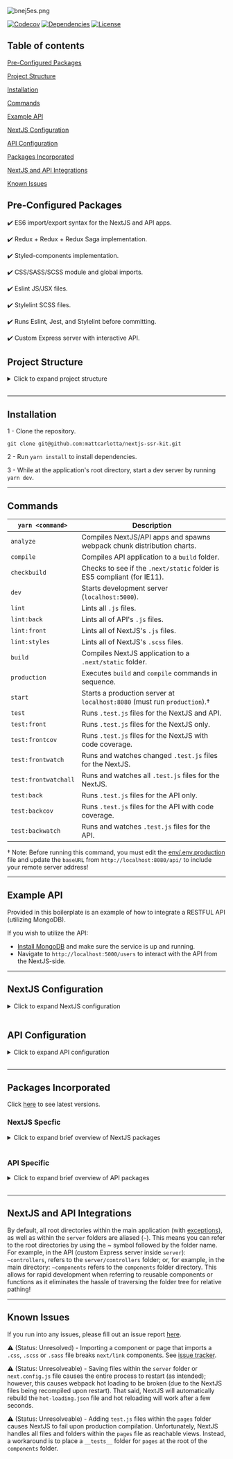 ![bnej5es.png](https://i.imgur.com/bnej5es.png)

[![Codecov](https://img.shields.io/codecov/c/github/mattcarlotta/nextjs-ssr-kit?style=for-the-badge)](https://codecov.io/gh/mattcarlotta/nextjs-ssr-kit) [![Dependencies](https://img.shields.io/david/mattcarlotta/nextjs-ssr-kit.svg?style=for-the-badge)](https://david-dm.org/mattcarlotta/nextjs-ssr-kit) [![License](https://img.shields.io/github/license/mattcarlotta/nextjs-ssr-kit?style=for-the-badge)](https://github.com/mattcarlotta/nextjs-ssr-kit/blob/master/LICENSE)

## Table of contents

[Pre-Configured Packages](#pre-configured-packages)

[Project Structure](#project-structure)

[Installation](#installation)

[Commands](#commands)

[Example API](#example-api)

[NextJS Configuration](#NextJS-configuration)

[API Configuration](#api-configuration)

[Packages Incorporated](#packages-incorporated)

[NextJS and API Integrations](#NextJS-and-api-integrations)

[Known Issues](#known-issues)

## Pre-Configured Packages

✔️ ES6 import/export syntax for the NextJS and API apps.

✔️ Redux + Redux + Redux Saga implementation.

✔️ Styled-components implementation.

✔️ CSS/SASS/SCSS module and global imports.

✔️ Eslint JS/JSX files.

✔️ Stylelint SCSS files.

✔️ Runs Eslint, Jest, and Stylelint before committing.

✔️ Custom Express server with interactive API.

## Project Structure

<details>
<summary>Click to expand project structure</summary>
<pre><code>
├── .next
├── actions
├── build
├── components
├── config
├── env
├── images
├── pages
├── paths
├── public
├── reducers
├── sagas
├── scripts
├── server
|   ├── controllers
|   ├── database
|   ├── helpers
|   ├── middlewares
|   ├── models
|   ├── routes
|   ├── .eslintignore
|   ├── .eslintrc
|   ├── app.js
|   └── jest.json
├── styles
├── types
├── utils
├── .browserslistrc
├── .eslintignore
├── .eslintrc
├── .npmrc
├── .prettierc
├── babel.config.js
├── jest.json
├── next.config.json
└── nodemon.json
</code></pre>
</details>
<br />

<hr />

## Installation

1 - Clone the repository.

```
git clone git@github.com:mattcarlotta/nextjs-ssr-kit.git
```

2 - Run `yarn install` to install dependencies.

3 - While at the application's root directory, start a dev server by running `yarn dev`.

<hr />

## Commands

| `yarn <command>`     | Description                                                              |
| -------------------- | ------------------------------------------------------------------------ |
| `analyze`            | Compiles NextJS/API apps and spawns webpack chunk distribution charts.   |
| `compile`            | Compiles API application to a `build` folder.                            |
| `checkbuild`         | Checks to see if the `.next/static` folder is ES5 compliant (for IE11).  |
| `dev`                | Starts development server (`localhost:5000`).                            |
| `lint`               | Lints all `.js` files.                                                   |
| `lint:back`          | Lints all of API's `.js` files.                                          |
| `lint:front`         | Lints all of NextJS's `.js` files.                                       |
| `lint:styles`        | Lints all of NextJS's `.scss` files.                                     |
| `build`              | Compiles NextJS application to a `.next/static` folder.                  |
| `production`         | Executes `build` and `compile` commands in sequence.                     |
| `start`              | Starts a production server at `localhost:8080` (must run `production`).† |
| `test`               | Runs `.test.js` files for the NextJS and API.                            |
| `test:front`         | Runs `.test.js` files for the NextJS only.                               |
| `test:frontcov`      | Runs `.test.js` files for the NextJS with code coverage.                 |
| `test:frontwatch`    | Runs and watches changed `.test.js` files for the NextJS.                |
| `test:frontwatchall` | Runs and watches all `.test.js` files for the NextJS.                    |
| `test:back`          | Runs `.test.js` files for the API only.                                  |
| `test:backcov`       | Runs `.test.js` files for the API with code coverage.                    |
| `test:backwatch`     | Runs and watches `.test.js` files for the API.                           |

† Note: Before running this command, you must edit the <a href="https://github.com/mattcarlotta/NextJS-ssr-kit/blob/master/env/.env.production#L4">env/.env.production</a> file and update the `baseURL` from `http://localhost:8080/api/` to include your remote server address!

<hr />

## Example API

Provided in this boilerplate is an example of how to integrate a RESTFUL API (utilizing MongoDB).

If you wish to utilize the API:

- <a href="https://docs.mongodb.com/manual/installation/#mongodb-community-edition">Install MongoDB</a> and make sure the service is up and running.
- Navigate to `http://localhost:5000/users` to interact with the API from the NextJS-side.

<hr />

## NextJS Configuration

<details>
<summary>Click to expand NextJS configuration</summary>
<pre><code>
- actions: redux actions.
- components: react components.
- config: NextJS webpack supporting configuration files.
- env: environment variables.
- pages/_app.js: NextJS app configuration (redux + redux saga + global stylesheet).
- pages/_document.js: NextJS document configuration for styled-components.
- pages/_error.js: NextJS fallback 404 page.
- paths: webpack paths.
- reducers: redux reducers.
- sagas: redux sagas.
- scripts: custom scripts to handle building and compiling production assets.
- server: custom Express API configuration.
- store: redux store configuration.
- styles: custom component/page styles.
- types: redux constants.
- utils/__mocks__/mockAxios.js: a mocked axios instance for testing.
- utils/setupTest/index.js: enzyme test setup for your React components.
- utils/axiosConfig/index.js: custom axios configuration.
- utils/parseResponse/index.js: custom saga functions functions.
- .browserslistrc: browsers list config (for babel transpiling).
- .prettierc: prettier config.
- .eslintignore: NextJS eslint config.
- .eslintrc: NextJS eslint ignore config.
- babel.config.js: babel config.
- jest.json: jest config for NextJS.
- next.config.js: NextJS webpack config (added support for CSS and Image imports).
- nodemon.json: nodemon configuration for server restarts.
</code></pre>
</details>
<br />

## API Configuration

<details>
<summary>Click to expand API configuration</summary>
<pre><code>
- server/controllers: express route controllers.
- server/database: mongoose connection to local mongodb.
- server/helpers: configurations for running a test environment and misc. helper functions.
- server/middlewares: express middlewares.
- server/models: mongoose models for a local mongodb.
- server/routes: express routes.
- server/seeds: mongo seed file.
- server/.eslintignore: API eslint config.
- server/.eslintrc: API eslint ignore config.
- server/app.js: API initialization configuration (using babel-node for ES6 import/export syntax)
- server/jest.json: API jest config.
</code></pre>
</details>
<br />

<hr />

## Packages Incorporated

Click <a href="https://github.com/mattcarlotta/NextJS-ssr-kit/blob/master/package.json">here</a> to see latest versions.

### NextJS Specfic

<details>
<summary>Click to expand brief overview of NextJS packages</summary>
<pre><code>
- <a href="https://github.com/postcss/autoprefixer">Autoprefixer</a> 
- <a href="https://github.com/axios/axios">Axios</a>
- <a href="https://github.com/babel/babel">Babel</a>
- <a href="https://github.com/motdotla/dotenv">DotENV</a>
- <a href="https://github.com/webpack-contrib/css-loader">CSS Loader</a>
- <a href="https://github.com/eslint/eslint/">Eslint</a>
- <a href="http://airbnb.io/enzyme/">Enzyme</a>
- <a href="https://github.com/typicode/husky">Husky</a>
- <a href="https://github.com/facebook/jest">Jest</a>
- <a href="https://github.com/lodash/lodash">Lodash</a>
- <a href="https://github.com/zeit/next.js">NextJS</a>
- <a href="https://github.com/zeit/next-plugins">NextJS CSS</a>
- <a href="https://github.com/zeit/next-plugins">NextJS SASS</a>
- <a href="https://github.com/kirill-konshin/next-redux-wrapper">NextJS Redux</a> 
- <a href="https://github.com/bmealhouse/next-redux-saga">NextJS Redux-Saga</a>
- <a href="https://github.com/prettier/prettier">Prettier</a>
- <a href="https://github.com/facebook/prop-types">PropTypes</a>
- <a href="https://github.com/facebook/react">React</a>
- <a href="https://github.com/fkhadra/react-toastify">React Toastify</a>
- <a href="https://github.com/reduxjs/redux">Redux</a>
- <a href="https://github.com/zalmoxisus/redux-devtools-extension">Redux DevTools Extension</a>
- <a href="https://redux-saga.js.org/">Redux Saga</a>
- <a href="https://github.com/webpack-contrib/sass-loader">Sass Loader</a>
- <a href="https://stylelint.io/">Stylelint</a>
- <a href="https://github.com/kristerkari/stylelint-scss">Stylelint-SCSS</a>
- <a href="https://github.com/stylelint/stylelint-config-recommended">Stylelint-Config-Recommended</a>
- <a href="https://github.com/styled-components/styled-components">Stylized Components</a>
- <a href="https://github.com/webpack/webpack">Webpack</a>
</code></pre>
</details>
<br />

### API Specific

<details>
<summary>Click to expand brief overview of API packages</summary>
<pre><code>
- <a href="https://github.com/petkaantonov/bluebird">Bluebird</a>
- <a href="https://github.com/expressjs/body-parser">Body Parser</a>
- <a href="https://github.com/expressjs/compression">Compression</a>
- <a href="https://github.com/motdotla/dotenv">DotENV</a>
- <a href="https://github.com/eslint/eslint/">Eslint</a>
- <a href="http://expressjs.com/">Express</a>
- <a href="https://momentjs.com/timezone/">Moment Timezone</a>
- <a href="https://mongoosejs.com/">Mongoose</a>
- <a href="https://github.com/expressjs/morgan">Morgan</a>
- <a href="https://github.com/prettier/prettier">Prettier</a>
</code></pre>
</details>
<br />

<hr />

## NextJS and API Integrations

By default, all root directories within the main application (with <a href="https://github.com/mattcarlotta/NextJS-ssr-kit/blob/master/babel.config.js#L4">exceptions</a>), as well as within the `server` folders are aliased (`~`). This means you can refer to the root directories by using the ~ symbol followed by the folder name. For example, in the API (custom Express server inside `server`): `~controllers`, refers to the `server/controllers` folder; or, for example, in the main directory: `~components` refers to the `components` folder directory. This allows for rapid development when referring to reusable components or functions as it eliminates the hassle of traversing the folder tree for relative pathing!

<hr />

## Known Issues

If you run into any issues, please fill out an issue report <a href="https://github.com/mattcarlotta/NextJS-ssr-kit/issues">here</a>.

⚠️ (Status: Unresolved) - Importing a component or page that imports a `.css`, `.scss` or `.sass` file breaks `next/link` components. See <a href="https://github.com/zeit/next-plugins/issues/282">issue tracker</a>.

⚠️ (Status: Unresolveable) - Saving files within the `server` folder or `next.config.js` file causes the entire process to restart (as intended); however, this causes webpack hot loading to be broken (due to the NextJS files being recompiled upon restart). That said, NextJS will automatically rebuild the `hot-loading.json` file and hot reloading will work after a few seconds.

⚠️ (Status: Unresolveable) - Adding `test.js` files within the `pages` folder causes NextJS to fail upon production compilation. Unfortunately, NextJS handles all files and folders within the `pages` file as reachable views. Instead, a workaround is to place a `__tests__` folder for `pages` at the root of the `components` folder.
